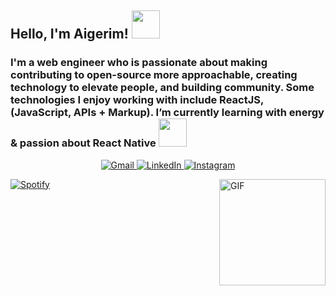 <h2>Hello, I'm Aigerim! <img src="https://upload.wikimedia.org/wikipedia/commons/thumb/a/a7/React-icon.svg/1280px-React-icon.svg.png" width ='45px'> </h2>
<h3> I'm a web engineer who is passionate about making contributing to open-source more approachable, creating technology to elevate people, and building community. Some technologies I enjoy working with include ReactJS, (JavaScript, APIs + Markup). I’m currently learning with energy & passion about React Native <img src="https://icon-library.com/images/android-ios-icon/android-ios-icon-1.jpg" width ='45px'> </h3>
<p align="center">
<a href="https://mail.google.com/mail/u/aigerim6769@gmail.com" target="_blank"><img alt="Gmail" src="https://img.shields.io/badge/Gmail-D14836?style=for-the-badge&logo=gmail&logoColor=white" /> </a> <a href="https://www.linkedin.com/in/aigerim-temirova-5ba952212/" target="_blank"><img alt="LinkedIn" src="https://img.shields.io/badge/linkedin-%230077B5.svg?&style=for-the-badge&logo=linkedin&logoColor=white" /> </h3>
  </a> <a href="https://instagram.com/dominaest?utm_medium=copy_link" target="_blank"><img alt="Instagram" src="https://img.shields.io/badge/Instagram-E4405F?style=for-the-badge&logo=instagram&logoColor=white" /></a> 
</p>
<img align="right" alt="GIF" height="170px" src="https://media.giphy.com/media/J5B1Y8QZnzXXbLQIBu/giphy.gif" />

[![Spotify](https://novatorem-kyzbk7wxl-bardiesel.vercel.app/api/spotify)](https://open.spotify.com/user/6e05ab75daa344b9b346c835030c9d03)
